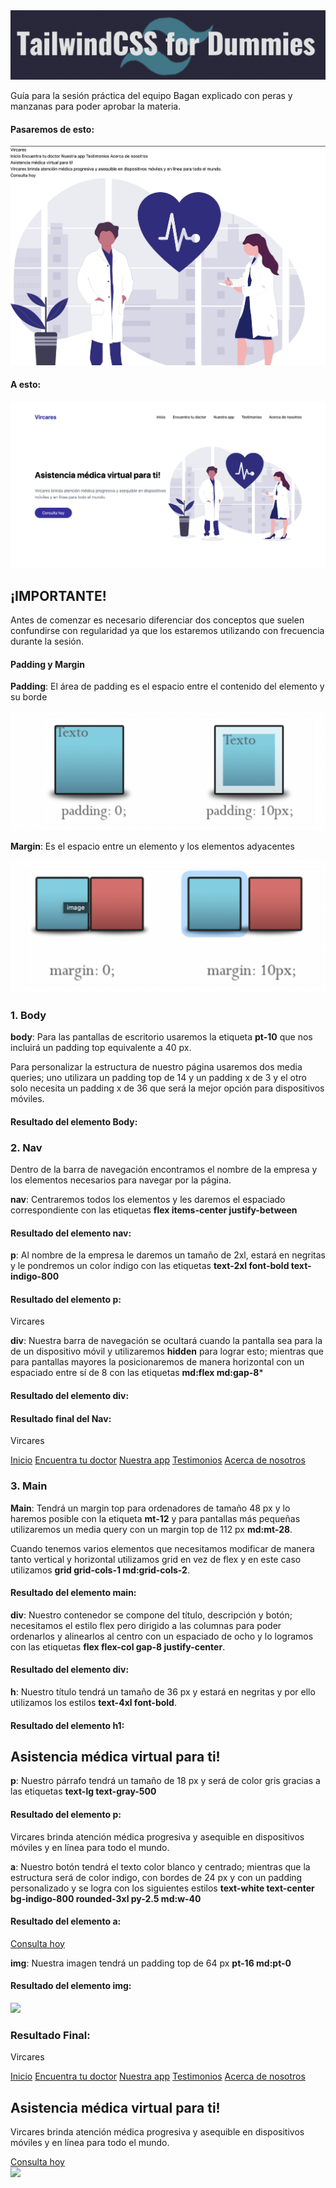 <img src="img/tituloo.png">


Guía para la sesión práctica del equipo Bagan explicado con peras y manzanas para poder aprobar la materia.

#### Pasaremos de esto: 

<img src="img/vistaIncial.png">

#### A esto: 

<img src="img/vistaTerminada.png">

## ¡IMPORTANTE!

Antes de comenzar es necesario diferenciar dos conceptos que suelen confundirse con regularidad ya que los estaremos utilizando con frecuencia durante la sesión.

#### Padding y Margin 

**Padding**: El área de padding es el espacio entre el contenido del elemento y su borde

<img src="img/padding.png">

**Margin**: Es el espacio entre un elemento y los elementos adyacentes

<img src="img/margin.png">


### 1. Body

**body**: Para las pantallas de escritorio usaremos la etiqueta **pt-10** que nos incluirá un padding top equivalente a 40 px. 

Para personalizar la estructura de nuestro página usaremos dos media queries; uno utilizara un padding top de 14 y un padding x de 3 y el otro solo necesita un padding x de 36 que será la mejor opción para dispositivos móviles.

#### Resultado del elemento Body:

<body class="pt-10 lg:pt-14 px-3 lg:px-36">

### 2. Nav 

Dentro de la barra de navegación encontramos el nombre de la empresa y los elementos necesarios para navegar por la página.

**nav**: Centraremos todos los elementos y les daremos el espaciado correspondiente con las etiquetas **flex items-center justify-between**

#### Resultado del elemento nav:

<nav class="flex items-center justify-between">

**p**: Al nombre de la empresa le daremos un tamaño de 2xl, estará en negritas y le pondremos un color índigo con las etiquetas **text-2xl  font-bold text-indigo-800**

#### Resultado del elemento p:
<p class="text-2xl text-indigo-800 font-bold">Vircares</p>

**div**: Nuestra barra de navegación se ocultará cuando la pantalla sea para la de un dispositivo móvil y utilizaremos **hidden** para lograr esto; mientras que para pantallas mayores la posicionaremos de manera horizontal con un espaciado entre sí de 8 con las etiquetas **md:flex md:gap-8***

#### Resultado del elemento div:
<div class="hidden md:flex md:gap-8">


#### Resultado final del Nav:
<nav class="flex items-center justify-between">
    <p class="text-2xl text-indigo-800 font-bold">Vircares</p>
    <div class="hidden md:flex md:gap-8">
      <a href="/">Inicio</a>
      <a href="#">Encuentra tu doctor</a>
      <a href="#">Nuestra app</a>
      <a href="#">Testimonios</a>        
      <a href="#">Acerca de nosotros</a>
    </div>
</nav>

### 3. Main

**Main**: Tendrá un margin top para ordenadores de tamaño 48 px y lo haremos posible con la etiqueta **mt-12** y para pantallas más pequeñas utilizaremos un media query con un margin top de 112 px **md:mt-28**.

Cuando tenemos varios elementos que necesitamos modificar de manera tanto vertical y horizontal utilizamos grid en vez de flex y en este caso utilizamos **grid grid-cols-1 md:grid-cols-2**.


#### Resultado del elemento main:
<main class="mt-12 md:mt-28 grid grid-cols-1 md:grid-cols-2">

**div**: Nuestro contenedor se compone del título, descripción y botón; necesitamos el estilo flex pero dirigido a las columnas para poder ordenarlos y alinearlos al centro con un espaciado de ocho y lo logramos con las etiquetas **flex flex-col gap-8 justify-center**.

#### Resultado del elemento div:
<div class="flex flex-col gap-8 justify-center">

**h**: Nuestro título tendrá un tamaño de 36 px y estará en negritas y por ello utilizamos los estilos **text-4xl font-bold**.

#### Resultado del elemento h1:
<h1 class="text-4xl font-bold leading-tight">Asistencia médica virtual para ti!</h1>


**p**: Nuestro párrafo tendrá un tamaño de 18 px y será de color gris gracias a las etiquetas **text-lg text-gray-500**

#### Resultado del elemento p:
<p class="text-lg text-gray-500">
        Vircares brinda atención médica progresiva y asequible
        en dispositivos móviles y en línea
        para todo el mundo.
</p>

**a**: Nuestro botón tendrá el texto color blanco y centrado; mientras que la estructura será de color indigo, con bordes de 24 px y con un padding personalizado y se logra con los siguientes estilos **text-white text-center bg-indigo-800 rounded-3xl py-2.5 md:w-40**
 
#### Resultado del elemento a:
<a href="#" class ="text-white text-center bg-indigo-800 rounded-3xl py-2.5 md:w-40">Consulta hoy</a>

**img**: Nuestra imagen tendrá un padding top de 64 px **pt-16 md:pt-0**

#### Resultado del elemento img:
<img src="https://abrahamespinosa.mx/img/healthcare.svg" class="pt-16 md:pt-0"/>


### Resultado Final:

<body class="pt-10 lg:pt-14 px-3 lg:px-36">
  <nav class="flex items-center justify-between">
    <p class="text-2xl text-indigo-800 font-bold">Vircares</p>
    <div class="hidden md:flex md:gap-8">
      <a href="/">Inicio</a>
      <a href="#">Encuentra tu doctor</a>
      <a href="#">Nuestra app</a>
      <a href="#">Testimonios</a>        
      <a href="#">Acerca de nosotros</a>
    </div>
  </nav>
  
  <main class="mt-12 md:mt-28 grid grid-cols-1 md:grid-cols-2">
    <div class="flex flex-col gap-8 justify-center">
      <h1 class="text-4xl font-bold leading-tight">Asistencia médica virtual para ti!</h1>
      <p class="text-lg text-gray-500">
        Vircares brinda atención médica progresiva y asequible
        en dispositivos móviles y en línea
        para todo el mundo.
      </p>
      <a href="#" class ="text-white text-center bg-indigo-800 rounded-3xl py-2.5 md:w-40">Consulta hoy</a>
    </div>
    <img src="https://abrahamespinosa.mx/img/healthcare.svg" class="pt-16 md:pt-0"/>
  </main>
  </body>
</html>








